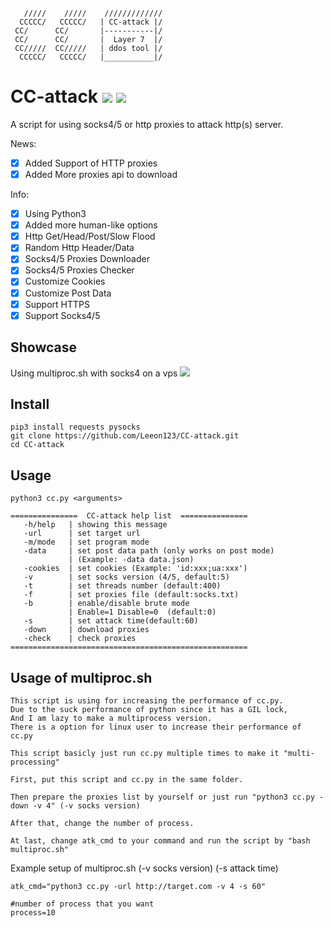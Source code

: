        /////    /////    /////////////
      CCCCC/   CCCCC/   | CC-attack |/
     CC/      CC/       |-----------|/ 
     CC/      CC/       |  Layer 7  |/ 
     CC/////  CC/////   | ddos tool |/ 
      CCCCC/   CCCCC/   |___________|/

# CC-attack ![](https://img.shields.io/badge/Version-3.7-brightgreen.svg) ![](https://img.shields.io/badge/license-GPLv2-blue.svg)
 A script for using socks4/5 or http proxies to attack http(s) server.

 News:
- [x] Added Support of HTTP proxies
- [x] Added More proxies api to download 

 Info:
- [x] Using Python3
- [x] Added more human-like options
- [x] Http Get/Head/Post/Slow Flood
- [x] Random Http Header/Data
- [x] Socks4/5 Proxies Downloader
- [x] Socks4/5 Proxies Checker
- [x] Customize Cookies
- [x] Customize Post Data 
- [x] Support HTTPS
- [x] Support Socks4/5

## Showcase
Using multiproc.sh with socks4 on a vps
![](https://i.imgur.com/KLJIZs8.png)

## Install

    pip3 install requests pysocks
    git clone https://github.com/Leeon123/CC-attack.git
    cd CC-attack

## Usage

    python3 cc.py <arguments>

```
===============  CC-attack help list  ===============
   -h/help   | showing this message
   -url      | set target url
   -m/mode   | set program mode
   -data     | set post data path (only works on post mode)
             | (Example: -data data.json)
   -cookies  | set cookies (Example: 'id:xxx;ua:xxx')
   -v        | set socks version (4/5, default:5)
   -t        | set threads number (default:400)
   -f        | set proxies file (default:socks.txt)
   -b        | enable/disable brute mode
             | Enable=1 Disable=0  (default:0)
   -s        | set attack time(default:60)
   -down     | download proxies
   -check    | check proxies
=====================================================
```

## Usage of multiproc.sh
```
This script is using for increasing the performance of cc.py.
Due to the suck performance of python since it has a GIL lock,
And I am lazy to make a multiprocess version.
There is a option for linux user to increase their performance of cc.py

This script basicly just run cc.py multiple times to make it "multi-processing"

First, put this script and cc.py in the same folder.

Then prepare the proxies list by yourself or just run "python3 cc.py -down -v 4" (-v socks version)

After that, change the number of process.

At last, change atk_cmd to your command and run the script by "bash multiproc.sh"
```
Example setup of multiproc.sh (-v socks version) (-s attack time)
```
atk_cmd="python3 cc.py -url http://target.com -v 4 -s 60"

#number of process that you want
process=10

```
